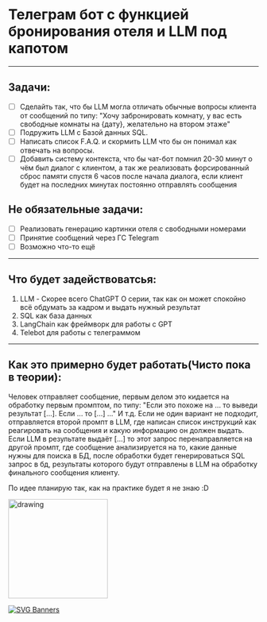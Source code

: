 # Телеграм бот с функцией бронирования отеля и LLM под капотом

---

## Задачи:


- [ ] Сделайть так, что бы LLM могла отличать обычные вопросы клиента от сообщений по типу: "Хочу забронировать комнату, у вас есть свободные комнаты на {дату}, желательно на втором этаже"
- [ ] Подружить LLM с Базой данных SQL.
- [ ] Написать список F.A.Q. и скормить LLM что бы он понимал как отвечать на вопросы. 
- [ ] Добавить систему контекста, что бы чат-бот помнил 20-30 минут о чём был диалог с клиентом, а так же реализовать форсированный сброс памяти спустя 6 часов после начала диалога, если клиент будет на последних минутах постоянно отправлять сообщения

## Не обязательные задачи:

- [ ] Реализовать генерацию картинки отеля с свободными номерами
- [ ] Принятие сообщений через ГС Telegram
- [ ] Возможно что-то ещё

---

## Что будет задействоватсья:


1. LLM - Скорее всего ChatGPT O серии, так как он может спокойно всё обдумать за кадром и выдать нужный результат
2. SQL как база данных 
3. LangChain как фреймворк для работы с GPT
4. Telebot для работы с телеграммом 

---

## Как это примерно будет работать(Чисто пока в теории):

Человек отправляет сообщение, первым делом это кидается на обработку первым промптом, по типу:
"Если это похоже на ... то выведи результат [...]. Если ... то [...] ..." И т.д. Если не один вариант не подходит, отправляется второй промпт в LLM, где написан список инструкций как реагировать на сообщения и какую информацию он должен выдать. Если LLM в результате выдаёт [...] то этот запрос перенаправляется на другой промпт, где сообщение анализируется на то, какие данные нужны для поиска в БД, после обработки будет генерироваться SQL запрос в бд, результаты которого будут отправлены в LLM на обработку финального сообщения клиенту. 

По идее планирую так, как на практике будет я не знаю :D

<img src="https://i.pinimg.com/originals/8c/21/5b/8c215bbb7b8435fd357efd9ec00ba165.jpg" alt="drawing" width="200"/>


[![SVG Banners](https://svg-banners.vercel.app/api?type=glitch&text1=Проблемы:D&width=800&height=200)](https://github.com/Akshay090/svg-banners)
